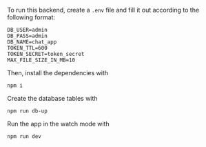 To run this backend, create a `.env` file and fill it out according to the following format:
```
DB_USER=admin
DB_PASS=admin
DB_NAME=chat_app
TOKEN_TTL=600
TOKEN_SECRET=token_secret
MAX_FILE_SIZE_IN_MB=10
```

Then, install the dependencies with
```
npm i
```

Create the database tables with
```
npm run db-up
```

Run the app in the watch mode with
```
npm run dev
```
